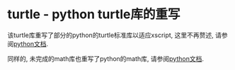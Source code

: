 # turtle - python turtle库的重写

该turtle库重写了部分的python的turtle标准库以适应xscript,
这里不再赘述, 请参阅[python文档](https://docs.python.org/zh-cn/3/library/turtle.html).

同样的, 未完成的math库也重写了python的math库, 请参阅[python文档](https://docs.python.org/zh-cn/3/library/math.html).
